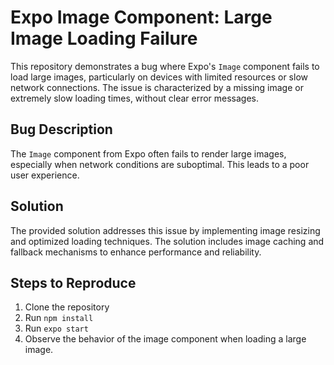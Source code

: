 # Expo Image Component: Large Image Loading Failure

This repository demonstrates a bug where Expo's `Image` component fails to load large images, particularly on devices with limited resources or slow network connections. The issue is characterized by a missing image or extremely slow loading times, without clear error messages.

## Bug Description
The `Image` component from Expo often fails to render large images, especially when network conditions are suboptimal. This leads to a poor user experience.

## Solution
The provided solution addresses this issue by implementing image resizing and optimized loading techniques. The solution includes image caching and fallback mechanisms to enhance performance and reliability.

## Steps to Reproduce
1. Clone the repository
2. Run `npm install`
3. Run `expo start`
4. Observe the behavior of the image component when loading a large image.